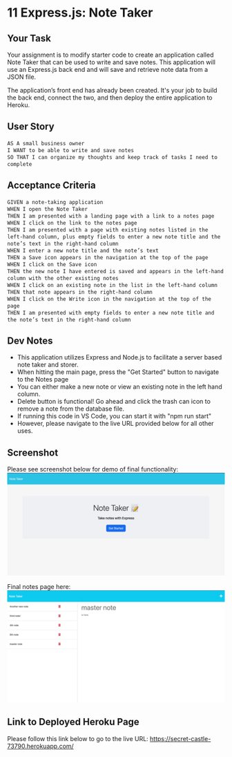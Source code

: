# 11 Express.js: Note Taker

## Your Task

Your assignment is to modify starter code to create an application called Note Taker that can be used to write and save notes. This application will use an Express.js back end and will save and retrieve note data from a JSON file.

The application’s front end has already been created. It's your job to build the back end, connect the two, and then deploy the entire application to Heroku.


## User Story

```
AS A small business owner
I WANT to be able to write and save notes
SO THAT I can organize my thoughts and keep track of tasks I need to complete
```


## Acceptance Criteria

```
GIVEN a note-taking application
WHEN I open the Note Taker
THEN I am presented with a landing page with a link to a notes page
WHEN I click on the link to the notes page
THEN I am presented with a page with existing notes listed in the left-hand column, plus empty fields to enter a new note title and the note’s text in the right-hand column
WHEN I enter a new note title and the note’s text
THEN a Save icon appears in the navigation at the top of the page
WHEN I click on the Save icon
THEN the new note I have entered is saved and appears in the left-hand column with the other existing notes
WHEN I click on an existing note in the list in the left-hand column
THEN that note appears in the right-hand column
WHEN I click on the Write icon in the navigation at the top of the page
THEN I am presented with empty fields to enter a new note title and the note’s text in the right-hand column
```


## Dev Notes
- This application utilizes Express and Node.js to facilitate a server based note taker and storer.
- When hitting the main page, press the "Get Started" button to navigate to the Notes page
- You can either make a new note or view an existing note in the left hand column. 
- Delete button is functional! Go ahead and click the trash can icon to remove a note from the database file. 
- If running this code in VS Code, you can start it with "npm run start"
- However, please navigate to the live URL provided below for all other uses.


## Screenshot
Please see screenshot below for demo of final functionality:
![Final landing page](./Assets/final-landing.jpeg)

Final notes page here:
![Final notes page](./Assets/final-notes.jpeg)

## Link to Deployed Heroku Page
Please follow this link below to go to the live URL:
 https://secret-castle-73790.herokuapp.com/
 
